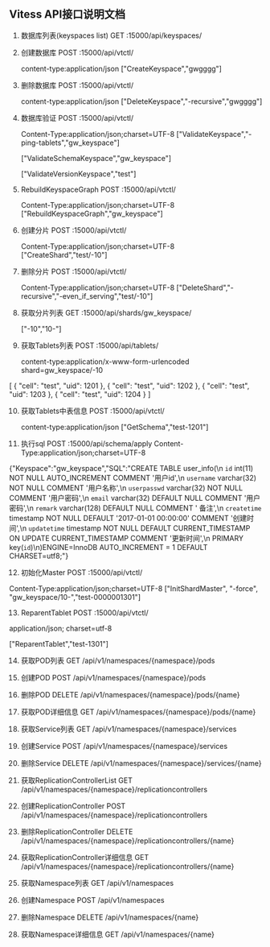 ## Vitess API接口说明文档

1. 数据库列表(keyspaces list)
   GET :15000/api/keyspaces/

2. 创建数据库
   POST :15000/api/vtctl/

   content-type:application/json
   ["CreateKeyspace","gwgggg"]

3. 删除数据库
   POST :15000/api/vtctl/

   content-type:application/json
   ["DeleteKeyspace","-recursive","gwgggg"]

4. 数据库验证
   POST :15000/api/vtctl/

   Content-Type:application/json;charset=UTF-8
   ["ValidateKeyspace","-ping-tablets","gw_keyspace"]

   ["ValidateSchemaKeyspace","gw_keyspace"]

   ["ValidateVersionKeyspace","test"]

5. RebuildKeyspaceGraph
   POST :15000/api/vtctl/

   Content-Type:application/json;charset=UTF-8
   ["RebuildKeyspaceGraph","gw_keyspace"]


6. 创建分片
   POST :15000/api/vtctl/

   Content-Type:application/json;charset=UTF-8
   ["CreateShard","test/-10"]

7. 删除分片
   POST :15000/api/vtctl/

   Content-Type:application/json;charset=UTF-8
   ["DeleteShard","-recursive","-even_if_serving","test/-10"]

8. 获取分片列表
   GET :15000/api/shards/gw_keyspace/

   ["-10","10-"]

9. 获取Tablets列表
   POST :15000/api/tablets/

   content-type:application/x-www-form-urlencoded
   shard=gw_keyspace/-10


  [
    {
      "cell": "test",
      "uid": 1201
    },
    {
      "cell": "test",
      "uid": 1202
    },
    {
      "cell": "test",
      "uid": 1203
    },
    {
      "cell": "test",
      "uid": 1204
    }
  ]  

10. 获取Tablets中表信息
    POST :15000/api/vtctl/

    content-type:application/json
    ["GetSchema","test-1201"]

11. 执行sql
   POST :15000/api/schema/apply
   Content-Type:application/json;charset=UTF-8

   {"Keyspace":"gw_keyspace","SQL":"CREATE TABLE user_info(\n `id` int(11) NOT NULL AUTO_INCREMENT COMMENT '用户id',\n `username` varchar(32) NOT NULL COMMENT '用户名称',\n `userpasswd` varchar(32) NOT NULL COMMENT '用户密码',\n `email` varchar(32) DEFAULT NULL COMMENT '用户密码',\n `remark` varchar(128) DEFAULT NULL COMMENT ' 备注',\n `createtime` timestamp NOT NULL DEFAULT '2017-01-01 00:00:00' COMMENT '创建时间',\n `updatetime` timestamp NOT NULL DEFAULT CURRENT_TIMESTAMP ON UPDATE CURRENT_TIMESTAMP COMMENT '更新时间',\n PRIMARY key(`id`)\n)ENGINE=InnoDB AUTO_INCREMENT = 1 DEFAULT CHARSET=utf8;"}


12. 初始化Master
   POST :15000/api/vtctl/

   Content-Type:application/json;charset=UTF-8
   ["InitShardMaster", "-force", "gw_keyspace/10-","test-0000001301"]


13. ReparentTablet
   POST :15000/api/vtctl/

   application/json; charset=utf-8

   ["ReparentTablet","test-1301"]


14. 获取POD列表
    GET /api/v1/namespaces/{namespace}/pods

15. 创建POD
    POST /api/v1/namespaces/{namespace}/pods

16. 删除POD
    DELETE /api/v1/namespaces/{namespace}/pods/{name}

17. 获取POD详细信息
    GET /api/v1/namespaces/{namespace}/pods/{name}

18. 获取Service列表
    GET /api/v1/namespaces/{namespace}/services

19. 创建Service
    POST /api/v1/namespaces/{namespace}/services

20. 删除Service
    DELETE /api/v1/namespaces/{namespace}/services/{name}

21. 获取ReplicationControllerList
    GET /api/v1/namespaces/{namespace}/replicationcontrollers

22. 创建ReplicationController
    POST /api/v1/namespaces/{namespace}/replicationcontrollers

23. 删除ReplicationController
    DELETE /api/v1/namespaces/{namespace}/replicationcontrollers/{name}

24. 获取ReplicationController详细信息
    GET /api/v1/namespaces/{namespace}/replicationcontrollers/{name}

25. 获取Namespace列表
    GET /api/v1/namespaces

26. 创建Namespace
    POST /api/v1/namespaces

27. 删除Namespace
    DELETE /api/v1/namespaces/{name}

28. 获取Namespace详细信息
    GET /api/v1/namespaces/{name}
